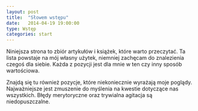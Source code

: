 ```yaml
---
layout: post
title:  "Słowem wstępu"
date:   2014-04-19 19:00:00
type: Wstęp
categories: start
---
```


Niniejsza strona to zbiór artykułów i książek, które warto przeczytać. Ta lista powstaje na mój własny użytek, niemniej zachęcam do znalezienia czegoś dla siebie. Każda z pozycji jest dla mnie w ten czy inny sposób wartościowa.

Znajdą się tu również pozycje, które niekoniecznie wyrażają moje poglądy. Najważniejsze jest zmuszenie do myślenia na kwestie dotyczące nas wszystkich. Błędy merytoryczne oraz trywialna agitacja są niedopuszczalne.

